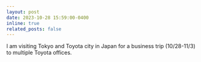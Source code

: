 ```yaml
---
layout: post
date: 2023-10-28 15:59:00-0400
inline: true
related_posts: false
---
```


I am visiting Tokyo and Toyota city in Japan for a business trip (10/28-11/3) to multiple Toyota offices.
